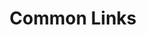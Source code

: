 ---
layout: events
title: Common Links
permalink: /links/
sections:
  resources:
    color: 
      button: c6c8d2
      standard: 1d192c
    filters:
      - title: Government Partners
        filter: government-partners
      - title: Industry Partners 
              (Partnered w/ Spark)
        filter: industry-partners-active
      - title: Industry Partners 
              (Not Partnered)
        filter: industry-partners-inactive  
    categories:
      - name: Government Partners
        filter: government-partners
        links: 
          - title: Tron Software
            filter: government-partners
            link: https://tron.dso.mil/
            description: >
              Go here to view the homepage & portfolio for Tron Software.
          - title: AFWERX
            filter: government-partners
            link: https://www.afwerx.af.mil/
            description: > 
              Go here to see the homepage for AFWERX.
          - title: SBIR
            filter: government-partners
            link: https://www.afwerx.af.mil/sbir.html
            description: > 
              Go here to learn more about the Small Business Innovation Research (SBIR) Program at AFWERX.
          - title: Get a P1 Account
            filter: government-partners
            link: https://tron.dso.mil/p1/#
            description: > 
              Go here for instructions on getting a Platform One SSO account
      - name: Industry Partners
        filter: industry-partners
        links:
          - title: EasyAerial
            filter: industry-partners-active
            link: https://www.easyaerial.com/
            description: >
              Go here to view the homepage of sUAS company easyAerial.
          - title: Klattworks
            filter: industry-partners-active
            link: https://www.klattworks.com/
            description: >
              Go here to view the homepage of augmented reality company Klattworks.
          - title: CareStarter
            filter: industry-partners-active
            link: https://carestarter.co/
            description: >
              Go here to view the homepage of Exceptional Family Member Program (EFMP) partner CareStarter.
          

      # - name: FOUO/CUI Enterprise Collaboration on Platform One
      #   filter: fouo-collab
      #   links:
      #     - title: Mattermost (FOUO)
      #       filter: Mattermost-fouo
      #       link: https://chat.il4.dso.mil/
      #       description: >
      #         FOUO and CUI-approved mattermost chat instance (impact level 4)
      #     - title: Jira (FOUO)
      #       filter: jira-fouo
      #       link: https://jira.il4.dso.mil/
      #       description: > 
      #         FOUO and CUI-approved Jira instance (impact level 4)
      #     - title: Confluence (FOUO)
      #       filter: confluence-fouo
      #       link: https://confluence.il4.dso.mil/
      #       description: > 
      #         FOUO and CUI-approved Confluence instance (impact level 4)
      # - name: Publically Releasable Enterprise Collaboration on Platform One
      #   filter: public-collab
      #   links:
      #     - title: Mattermost
      #       filter: Mattermost-public
      #       link: https://chat.il2.dso.mil/
      #       description: >
      #         Publically releasable Mattermost chat instance (impact level 2)
      #     - title: Jira
      #       filter: jira-public
      #       link: https://jira.il2.dso.mil/
      #       description: > 
      #         Publically releasable Jira instance at (impact level 2)
      #     - title: Confluence
      #       filter: confluence-public
      #       link: https://confluence.il2.dso.mil/
      #       description: > 
      #         Publically releasable Confluence instance at (impact level 2)
---